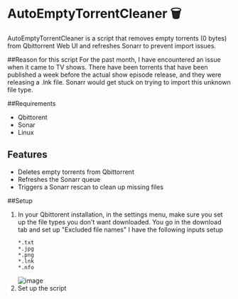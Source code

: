 # AutoEmptyTorrentCleaner 🗑️
AutoEmptyTorrentCleaner is a script that removes empty torrents (0 bytes) from Qbittorrent Web UI and refreshes Sonarr to prevent import issues.

##Reason for this script
For the past month, I have encountered an issue when it came to TV shows. There have been torrents that have been published a week before the actual show episode release, and they were releasing a .lnk file. Sonarr would get stuck on trying to import this unknown file type.


##Requirements
- Qbittorent
- Sonar
- Linux

## Features
- Deletes empty torrents from Qbittorrent
- Refreshes the Sonarr queue
- Triggers a Sonarr rescan to clean up missing files

##Setup
1. In your Qbittorent installation, in the settings menu, make sure you set up the file types you don't want downloaded. You go in the download tab and set up "Excluded file names"
   I have the following inputs setup
   ```
   *.txt
   *.jpg
   *.png
   *.lnk
   *.nfo
   ```
   ![image](https://github.com/user-attachments/assets/1a58b277-5a16-46dc-a8ad-590cef0ab43f)
2. Set up the script
